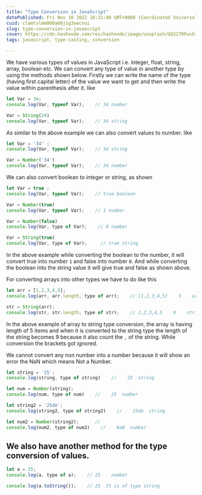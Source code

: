 ```yaml
---
title: "Type Conversion in JavaScript"
datePublished: Fri Nov 18 2022 18:21:48 GMT+0000 (Coordinated Universal Time)
cuid: clamtvlmm000a08jzg3oecnui
slug: type-conversion-in-javascript
cover: https://cdn.hashnode.com/res/hashnode/image/unsplash/GQ327RPuxhI/upload/v1668795851848/kaJuoSnb-.jpeg
tags: javascript, type-casting, conversion

---
```


We have various types of values in JavaScript i.e. integer, float, string, array, boolean etc. We can convert any type of value in another type by using the methods shown below. Firstly we can write the name of the type (having first capital letter) of the value we want to get and then write the value within parenthesis after it. like

```javascript
let Var = 34;
console.log(Var, typeof Var);    // 34 number

Var = String(34)
console.log(Var, typeof Var);    // 34 string
```

As similar to the above example we can also convert values to number. like

```javascript
let Var = '34' ;
console.log(Var, typeof Var);    // 34 string

Var = Number('34') 
console.log(Var, typeof Var);    // 34 number
```

We can also convert boolean to integer or string, as shown

```javascript
let Var = true ;
console.log(Var, typeof Var);    // true boolean

Var = Number(true) 
console.log(Var, typeof Var);    // 1 number

Var = Number(false)
console.log(Var, type of Var);    // 0 number

Var = String(true)
console.log(Var, type of Var);     // true string
```

In the above example while converting the boolean to the number, it will convert true into number `1` and false into number `0`. And while converting the boolean into the string value it will give true and false as shown above.

For converting arrays into other types we have to do like this

```javascript
let arr = [1,2,3,4,5];
console.log(arr, arr.length, type of arr);    // [1,2,3,4,5]    5    array

str = String(arr);
console.log(str, str.length, type of str);    // 1,2,3,4,5    9    string
```

In the above example of array to string type conversion, the array is having length of 5 items and when it is converted to the string type the length of the string becomes 9 because it also count the `,` of the string. While conversion the brackets got ignored.

We cannot convert any non number into a number because it will show an error the NaN which means Not a Number.

```javascript
let string = '25';
console.log(string, type of string)    //    25  string

let num = Number(string);
console.log(num, type of num)    //    25  number

let string2 = '25de';
console.log(string2, type of string2)    //    25de  string

let num2 = Number(string2);      //
console.log(num2, type of num2)    //    NaN  number
```

## We also have another method for the type conversion of values.

```javascript
let a = 25;
console.log(a, type of a);    // 25    number

console.log(a.toString());    // 25  It is of type string
```